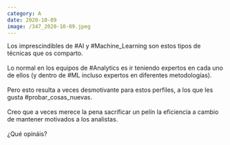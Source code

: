 ```yaml
--- 
category: A 
date: 2020-10-09 
image: /347_2020-10-09.jpeg 
--- 
```


Los imprescindibles de #AI y #Machine_Learning son estos tipos de técnicas que os comparto. <br><br>Lo normal en los equipos de #Analytics es ir teniendo expertos en cada uno de ellos (y dentro de #ML incluso expertos en diferentes metodologías).<br><br>Pero esto resulta a veces desmotivante para estos perfiles, a los que les gusta #probar_cosas_nuevas. <br><br>Creo que a veces merece la pena sacrificar un pelín la eficiencia a cambio de mantener motivados a los analistas. <br><br>¿Qué opináis?